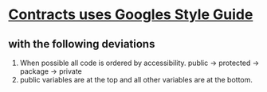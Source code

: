 # [Contracts uses Googles Style Guide](https://google.github.io/styleguide/javaguide.html)

## with the following deviations
1. When possible all code is ordered by accessibility. public -> protected -> package -> private
2. public variables are at the top and all other variables are at the bottom.
